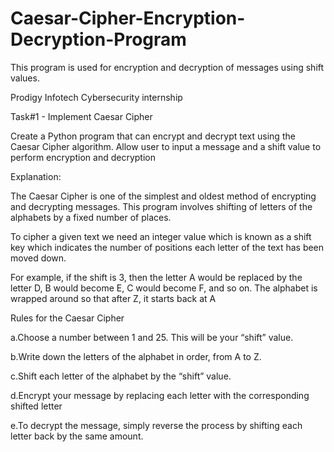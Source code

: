 # Caesar-Cipher-Encryption-Decryption-Program
This program is used for encryption and decryption of messages using shift values.

Prodigy Infotech Cybersecurity internship

Task#1 - Implement Caesar Cipher 
	
Create a Python program that can encrypt and decrypt 	text using the Caesar Cipher algorithm. Allow user to input a message and a shift value to perform 	encryption and decryption

Explanation:

The Caesar Cipher is one of the simplest and oldest method of encrypting and decrypting messages. This program involves shifting of letters of the alphabets by a fixed number of places.

To cipher a given text we need an integer value which is known as a shift key which indicates the number of positions each letter of the text has been moved down.

For example, if the shift is 3, then the letter A would be replaced by the letter D, B would become E, C would become F, and so on. The alphabet is wrapped around so that after Z, it starts back at A

Rules for the Caesar Cipher

a.Choose a number between 1 and 25. This will be your “shift” value.

b.Write down the letters of the alphabet in order, from A to Z.

c.Shift each letter of the alphabet by the “shift” value. 

d.Encrypt your message by replacing each letter with the corresponding shifted letter

e.To decrypt the message, simply reverse the process by shifting each letter back by the same amount.


